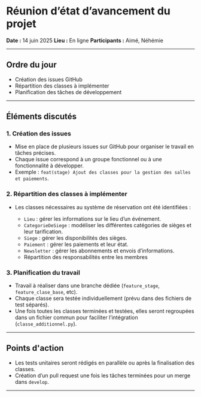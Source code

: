 # Réunion d’état d’avancement du projet

**Date :** 14 juin 2025
**Lieu :** En ligne
**Participants :** Aimé, Néhémie

---

## Ordre du jour

* Création des issues GitHub
* Répartition des classes à implémenter
* Planification des tâches de développement

---

## Éléments discutés

### 1. Création des issues

* Mise en place de plusieurs issues sur GitHub pour organiser le travail en tâches précises.
* Chaque issue correspond à un groupe fonctionnel ou à une fonctionnalité à développer.
* Exemple : `feat(stage) Ajout des classes pour la gestion des salles et paiements`.

### 2. Répartition des classes à implémenter

* Les classes nécessaires au système de réservation ont été identifiées :

  * `Lieu` : gérer les informations sur le lieu d’un événement.
  * `CategorieDeSiege` : modéliser les différentes catégories de sièges et leur tarification.
  * `Siege` : gérer les disponibilités des sièges.
  * `Paiement` : gérer les paiements et leur état.
  * `Newsletter` : gérer les abonnements et envois d’informations.
  * Répartition des responsabilités entre les membres 


### 3. Planification du travail

* Travail à réaliser dans une branche dédiée (`feature_stage`, `feature_clase_base`, etc).
* Chaque classe sera testée individuellement (prévu dans des fichiers de test séparés).
* Une fois toutes les classes terminées et testées, elles seront regroupées dans un fichier commun pour faciliter l’intégration (`classe_additionnel.py`).

---

## Points d'action

* Les tests unitaires seront rédigés en parallèle ou après la finalisation des classes.
* Création d’un pull request une fois les tâches terminées pour un merge dans `develop`.

---

